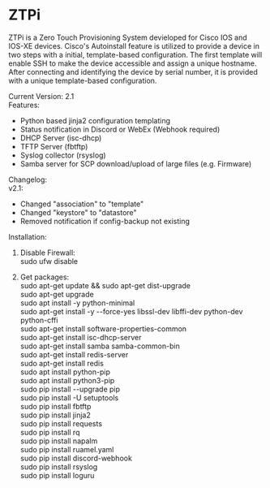 # ZTPi
ZTPi is a Zero Touch Provisioning System devieloped for Cisco IOS and IOS-XE devices.
Cisco's Autoinstall feature is utilized to provide a device in two steps with a initial, template-based configuration. The first template will enable SSH to make the device accessible and assign a unique hostname. After connecting and identifying the device by serial number, it is provided with a unique template-based configuration.

Current Version: 2.1  
Features:  
  - Python based jinja2 configuration templating  
  - Status notification in Discord or WebEx (Webhook required)  
  - DHCP Server (isc-dhcp)  
  - TFTP Server (fbtftp)  
  - Syslog collector (rsyslog)  
  - Samba server for SCP download/upload of large files (e.g. Firmware)  
  
Changelog:  
v2.1:    
 - Changed "association" to "template"
 - Changed "keystore" to "datastore"    
 - Removed notification if config-backup not existing    
    
Installation:  
1. Disable Firewall:  
sudo ufw disable  
  
2. Get packages:  
sudo apt-get update && sudo apt-get dist-upgrade  
sudo apt-get upgrade  
sudo apt install -y python-minimal  
sudo apt-get install -y --force-yes libssl-dev libffi-dev python-dev python-cffi  
sudo apt-get install software-properties-common  
sudo apt-get install isc-dhcp-server  
sudo apt-get install samba samba-common-bin  
sudo apt-get install redis-server  
sudo apt-get install redis  
sudo apt install python-pip  
sudo apt install python3-pip  
sudo pip install --upgrade pip  
sudo pip install -U setuptools  
sudo pip install fbtftp  
sudo pip install jinja2  
sudo pip install requests  
sudo pip install rq  
sudo pip install napalm  
sudo pip install ruamel.yaml  
sudo pip install discord-webhook  
sudo pip install rsyslog  
sudo pip install loguru  
  
